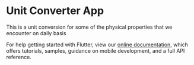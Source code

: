# Unit Converter App

This is a unit conversion for some of the physical properties that we encounter on daily basis

For help getting started with Flutter, view our
[online documentation](https://flutter.dev/docs), which offers tutorials,
samples, guidance on mobile development, and a full API reference.

